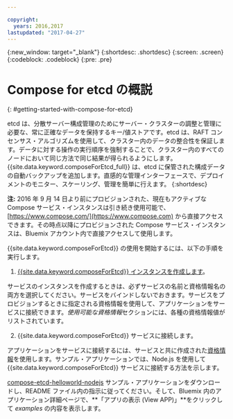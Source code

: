 ```yaml
---

copyright:
  years: 2016,2017
lastupdated: "2017-04-27"
---
```


{:new_window: target="_blank"}
{:shortdesc: .shortdesc}
{:screen: .screen}
{:codeblock: .codeblock}
{:pre: .pre}

# Compose for etcd の概説
{: #getting-started-with-compose-for-etcd}

etcd は、分散サーバー構成管理のためにサーバー・クラスターの調整と管理に必要な、常に正確なデータを保持するキー/値ストアです。etcd は、RAFT コンセンサス・アルゴリズムを使用して、クラスター内のデータの整合性を保証します。データに対する操作の実行順序を強制することで、クラスター内のすべてのノードにおいて同じ方法で同じ結果が得られるようにします。{{site.data.keyword.composeForEtcd_full}} は、etcd に保管された構成データの自動バックアップを追加します。直感的な管理インターフェースで、デプロイメントのモニター、スケーリング、管理を簡単に行えます。
{:shortdesc}

**注:** 2016 年 9 月 14 日より前にプロビジョンされた、現在もアクティブな Compose サービス・インスタンスは引き続き使用可能で、[https://www.compose.com/](https://www.compose.com) から直接アクセスできます。その時点以降にプロビジョンされた Compose サービス・インスタンスは、Bluemix アカウント内で直接アクセスして使用します。

{{site.data.keyword.composeForEtcd}} の使用を開始するには、以下の手順を実行します。

1. [{{site.data.keyword.composeForEtcd}} インスタンスを作成します](https://console.ng.bluemix.net/catalog/services/compose-for-etcd/)。

  サービスのインスタンスを作成するときは、必ずサービスの名前と資格情報名の両方を選択してください。サービスをバインドしないでおきます。サービスをプロビジョンするときに指定される資格情報を使用して、アプリケーションをサービスに接続できます。*使用可能な資格情報*セクションには、各種の資格情報値がリストされています。

2. {{site.data.keyword.composeForEtcd}} サービスに接続します。

アプリケーションをサービスに接続するには、サービスと共に作成された[資格情報](./credentials.html)を使用します。サンプル・アプリケーションでは、Node.js を使用して {{site.data.keyword.composeForEtcd}} サービスに接続する方法を示します。

[compose-etcd-helloworld-nodejs](https://github.com/IBM-Bluemix/compose-etcd-helloworld-nodejs) サンプル・アプリケーションをダウンロードし、README ファイル内の指示に従ってください。そして、Bluemix 内のアプリケーション詳細ページで、**「アプリの表示 (View APP)」**をクリックして *examples* の内容を表示します。
